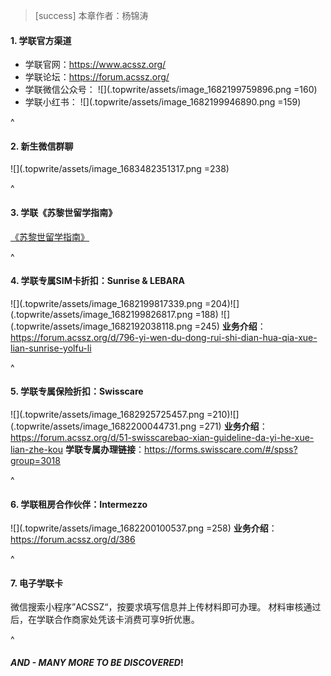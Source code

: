 > [success] 本章作者：杨锦涛

#### **1. 学联官方渠道**

* 学联官网：<https://www.acssz.org/>
* 学联论坛：<https://forum.acssz.org/>
* 学联微信公众号：
  ![](.topwrite/assets/image_1682199759896.png =160)
* 学联小红书：
  ![](.topwrite/assets/image_1682199946890.png =159)

^

#### **2. 新生微信群聊**

![](.topwrite/assets/image_1683482351317.png =238)

^

#### **3. 学联《苏黎世留学指南》**&#x20;

[《苏黎世留学指南》](<https://8lrx8emp45.k.topthink.com/@dayihui2023/00huanyingye.html>)

^

#### **4. 学联专属SIM卡折扣：Sunrise & LEBARA**

![](.topwrite/assets/image_1682199817339.png =204)![](.topwrite/assets/image_1682199826817.png =188)
![](.topwrite/assets/image_1682192038118.png =245)
**业务介绍**：<https://forum.acssz.org/d/796-yi-wen-du-dong-rui-shi-dian-hua-qia-xue-lian-sunrise-yolfu-li>

^

#### **5. 学联专属保险折扣：Swisscare**

![](.topwrite/assets/image_1682925725457.png =210)![](.topwrite/assets/image_1682200044731.png =271)
**业务介绍**：<https://forum.acssz.org/d/51-swisscarebao-xian-guideline-da-yi-he-xue-lian-zhe-kou>
**学联专属办理链接**：<https://forms.swisscare.com/#/spss?group=3018>

^

#### **6. 学联租房合作伙伴：Intermezzo**

![](.topwrite/assets/image_1682200100537.png =258)
**业务介绍**：<https://forum.acssz.org/d/386>

^

#### **7. 电子学联卡**

微信搜索小程序”ACSSZ“，按要求填写信息并上传材料即可办理。
材料审核通过后，在学联合作商家处凭该卡消费可享9折优惠。

^

#### ***AND - MANY MORE TO BE DISCOVERED***!
